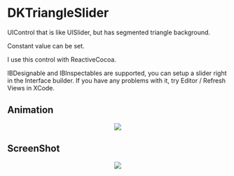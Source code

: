 # DKTriangleSlider
UIControl that is like UISlider, but has segmented triangle background.

Constant value can be set.

I use this control with ReactiveCocoa. 

IBDesignable and IBInspectables are supported, you can setup a slider right in the Interface builder.
If you have any problems with it, try Editor / Refresh Views in XCode.

## Animation
<p align="center"><img src="http://blog.alwawee.com/wp-content/uploads/2017/11/DKTriangleSlider.png"></p>

## ScreenShot
<p align="center"><img src="http://blog.alwawee.com/wp-content/uploads/2017/11/DKTriangleSlider-1.png"></p>
